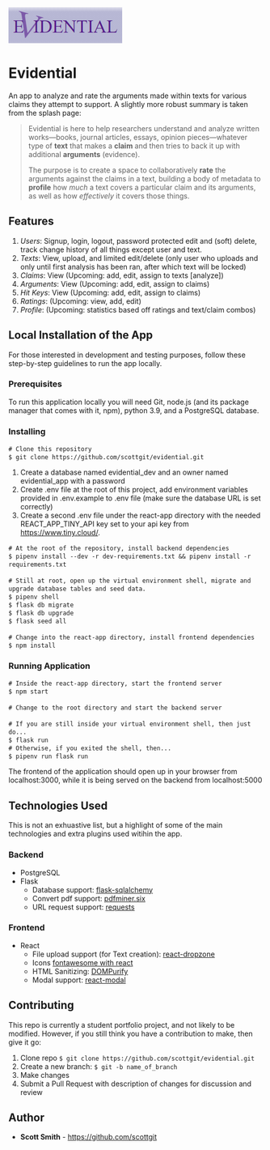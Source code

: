 ![Header Name](./public/images/Evidential.png)

# Evidential
An app to analyze and rate the arguments made within texts for various claims they attempt to support. A slightly more robust summary is taken from the splash page:

> Evidential is here to help researchers understand and analyze written works&mdash;books, journal articles, essays, opinion pieces&mdash;whatever type of <strong>text</strong> that makes a <strong>claim</strong> and then tries to back it up with additional <strong>arguments</strong> (evidence).</p>
>
>The purpose is to create a space to collaboratively <strong>rate</strong> the arguments against the claims in a text, building a body of metadata to <strong>profile</strong> how <em>much</em> a text covers a particular claim and its arguments, as well as how <em>effectively</em> it covers those things.

## Features

1. *Users*: Signup, login, logout, password protected edit and (soft) delete, track change history of all things except user and text.
2. *Texts*: View, upload, and limited edit/delete (only user who uploads and only until first analysis has been ran, after which text will be locked)
3. *Claims*: View (Upcoming: add, edit, assign to texts [analyze])
4. *Arguments*: View (Upcoming: add, edit, assign to claims)
5. *Hit Keys*: View (Upcoming: add, edit, assign to claims)
6. *Ratings*: (Upcoming: view, add, edit)
7. *Profile*: (Upcoming: statistics based off ratings and text/claim combos)

## Local Installation of the App

For those interested in development and testing purposes, follow these step-by-step guidelines to run the app locally.

### Prerequisites

To run this application locally you will need Git, node.js (and its package manager that comes with it, npm), python 3.9, and a PostgreSQL database.

### Installing

```
# Clone this repository
$ git clone https://github.com/scottgit/evidential.git
```
1. Create a database named evidential_dev and an owner named evidential_app with a password
2. Create .env file at the root of this project, add environment variables provided in .env.example to .env file (make sure the database URL is set correctly)
3. Create a second .env file under the react-app directory with the needed REACT_APP_TINY_API key set to your api key from https://www.tiny.cloud/.

```
# At the root of the repository, install backend dependencies
$ pipenv install --dev -r dev-requirements.txt && pipenv install -r requirements.txt

# Still at root, open up the virtual environment shell, migrate and upgrade database tables and seed data.
$ pipenv shell
$ flask db migrate
$ flask db upgrade
$ flask seed all

# Change into the react-app directory, install frontend dependencies
$ npm install
```

### Running Application

```
# Inside the react-app directory, start the frontend server
$ npm start

# Change to the root directory and start the backend server

# If you are still inside your virtual environment shell, then just do...
$ flask run
# Otherwise, if you exited the shell, then...
$ pipenv run flask run
```
The frontend of the application should open up in your browser from localhost:3000,
while it is being served on the backend from localhost:5000

## Technologies Used

This is not an exhuastive list, but a highlight of some of the main technologies and extra plugins used witihin the app.

### Backend
* PostgreSQL
* Flask
  * Database support: [flask-sqlalchemy](https://flask-sqlalchemy.palletsprojects.com/en/2.x/)
  * Convert pdf support: [pdfminer.six](https://github.com/pdfminer/pdfminer.six)
  * URL request support: [requests](https://github.com/psf/requests)

### Frontend
* React
  <!-- * Annotation and Highlight support (for Text analysis): [react-text-annotate](https://github.com/mcamac/react-text-annotate)
  * Search support (various uses on site): [react-elasticsearch](https://github.com/betagouv/react-elasticsearch) -->
  * File upload support (for Text creation): [react-dropzone](https://github.com/react-dropzone/react-dropzone)
  <!-- * Slider component (for Ratings): [react-component/slider](https://github.com/react-component/slider)
  * Bar charts (for Text profile display): [react-charts/bar-chart](https://canvasjs.com/react-charts/bar-chart/) -->
  * Icons [fontawesome with react](https://fontawesome.com/how-to-use/on-the-web/using-with/react)
  * HTML Sanitizing: [DOMPurify](https://github.com/cure53/DOMPurify)
  * Modal support: [react-modal](https://github.com/reactjs/react-modal)

## Contributing

This repo is currently a student portfolio project, and not likely to be modified. However, if you still think you have a contribution to make, then give it go:

1. Clone repo `$ git clone https://github.com/scottgit/evidential.git`
2. Create a new branch: `$ git -b name_of_branch`
3. Make changes
4. Submit a Pull Request with description of changes for discussion and review

## Author
* **Scott Smith** - https://github.com/scottgit


<!-- ## Acknowledgments

* App Academy for helping us develop the skills necessary to create this app. -->
